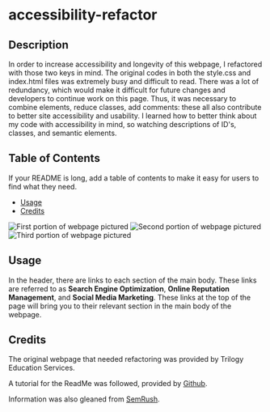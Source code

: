 # accessibility-refactor


## Description

In order to increase accessibility and longevity of this webpage, I refactored with those two keys in mind. 
The original codes in both the style.css and index.html files was extremely busy and difficult to read. There was a lot of redundancy, which would make it difficult for future changes and developers to continue work on this page. Thus, it was necessary to combine elements, reduce classes, add comments: these all also contribute to better site accessibility and usability. 
I learned how to better think about my code with accessibility in mind, so watching descriptions of ID's, classes, and semantic elements. 


## Table of Contents

If your README is long, add a table of contents to make it easy for users to find what they need.

- [Usage](#usage)
- [Credits](#credits)

![First portion of webpage pictured](C:\Users\antho\code\challenges\accessibility-refactor\assets\images\website-screen-shot1.png)
![Second portion of webpage pictured](C:\Users\antho\code\challenges\accessibility-refactor\assets\images\website-screen-shot2.png)
![Third portion of webpage pictured](C:\Users\antho\code\challenges\accessibility-refactor\assets\images\website-screen-shot3.png)

## Usage

In the header, there are links to each section of the main body. These links are referred to as **Search Engine Optimization**, **Online Reputation Management**, and **Social Media Marketing**. These links at the top of the page will bring you to their relevant section in the main body of the webpage.

## Credits

The original webpage that needed refactoring was provided by Trilogy Education Services.

A tutorial for the ReadMe was followed, provided by [Github](https://docs.github.com/en/get-started/writing-on-github/getting-started-with-writing-and-formatting-on-github/basic-writing-and-formatting-syntax).

Information was also gleaned from [SemRush](https://www.semrush.com/blog/semantic-html5-guide/).
